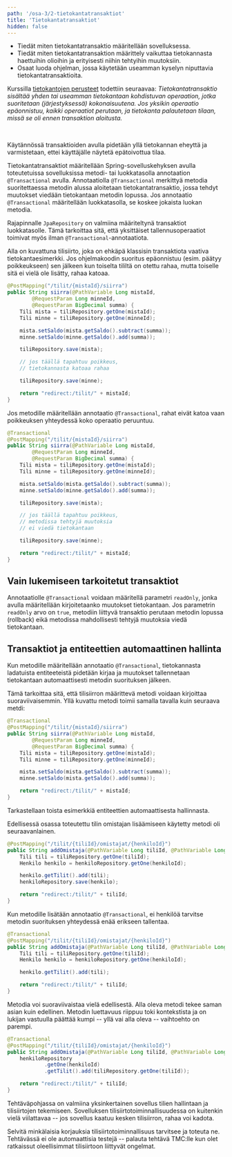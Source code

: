 ```yaml
---
path: '/osa-3/2-tietokantatransaktiot'
title: 'Tietokantatransaktiot'
hidden: false
---
```


<text-box variant='learningObjectives' name='Oppimistavoitteet'>

- Tiedät miten tietokantatransaktio määritellään sovelluksessa.
- Tiedät miten tietokantatransaktion määrittely vaikuttaa tietokannasta haettuihin olioihin ja erityisesti niihin tehtyihin muutoksiin.
- Osaat luoda ohjelman, jossa käytetään useamman kyselyn niputtavia tietokantatransaktioita.

</text-box>


Kurssilla <a href="https://tietokantojen-perusteet-19.mooc.fi/osa-4/2-eheys-ja-tietokantatransaktiot" target="_blank">tietokantojen perusteet</a> todettiin seuraavaa: *Tietokantatransaktio sisältää yhden tai useamman tietokantaan kohdistuvan operaation, jotka suoritetaan (järjestyksessä) kokonaisuutena. Jos yksikin operaatio epäonnistuu, kaikki operaatiot perutaan, ja tietokanta palautetaan tilaan, missä se oli ennen transaktion aloitusta.*

<br/>

Käytännössä transaktioiden avulla pidetään yllä tietokannan eheyttä ja varmistetaan, ettei käyttäjälle näytetä epätoivottua tilaa.

Tietokantatransaktiot määritellään Spring-sovelluskehyksen avulla toteutetuissa sovelluksissa metodi- tai luokkatasolla annotaation `@Transactional` avulla. Annotaatiolla `@Transactional` merkittyä metodia suoritettaessa metodin alussa aloitetaan tietokantatransaktio, jossa tehdyt muutokset viedään tietokantaan metodin lopussa. Jos annotaatio `@Transactional` määritellään luokkatasolla, se koskee jokaista luokan metodia.


Rajapinnalle `JpaRepository` on valmiina määriteltynä transaktiot luokkatasolle. Tämä tarkoittaa sitä, että yksittäiset tallennusoperaatiot toimivat myös ilman `@Transactional`-annotaatiota.


Alla on kuvattuna tilisiirto, joka on ehkäpä klassisin transaktiota vaativa tietokantaesimerkki. Jos ohjelmakoodin suoritus epäonnistuu (esim. päätyy poikkeukseen) sen jälkeen kun toiselta tililtä on otettu rahaa, mutta toiselle sitä ei vielä ole lisätty, rahaa katoaa.


```java
@PostMapping("/tilit/{mistaId}/siirra")
public String siirra(@PathVariable Long mistaId,
        @RequestParam Long minneId,
        @RequestParam BigDecimal summa) {
    Tili mista = tiliRepository.getOne(mistaId);
    Tili minne = tiliRepository.getOne(minneId);

    mista.setSaldo(mista.getSaldo().subtract(summa));
    minne.setSaldo(minne.getSaldo().add(summa));

    tiliRepository.save(mista);

    // jos täällä tapahtuu poikkeus,
    // tietokannasta katoaa rahaa

    tiliRepository.save(minne);

    return "redirect:/tilit/" + mistaId;
}
```

Jos metodille määritellään annotaatio `@Transactional`, rahat eivät katoa vaan poikkeuksen yhteydessä koko operaatio peruuntuu.

```java
@Transactional
@PostMapping("/tilit/{mistaId}/siirra")
public String siirra(@PathVariable Long mistaId,
        @RequestParam Long minneId,
        @RequestParam BigDecimal summa) {
    Tili mista = tiliRepository.getOne(mistaId);
    Tili minne = tiliRepository.getOne(minneId);

    mista.setSaldo(mista.getSaldo().subtract(summa));
    minne.setSaldo(minne.getSaldo().add(summa));

    tiliRepository.save(mista);

    // jos täällä tapahtuu poikkeus,
    // metodissa tehtyjä muutoksia
    // ei viedä tietokantaan

    tiliRepository.save(minne);

    return "redirect:/tilit/" + mistaId;
}
```


## Vain lukemiseen tarkoitetut transaktiot

Annotaatiolle `@Transactional` voidaan määritellä parametri `readOnly`, jonka avulla määritellään kirjoitetaanko muutokset tietokantaan. Jos parametrin `readOnly` arvo on `true`, metodiin liittyvä transaktio perutaan metodin lopussa (rollback) eikä metodissa mahdollisesti tehtyjä muutoksia viedä tietokantaan.


## Transaktiot ja entiteettien automaattinen hallinta

Kun metodille määritellään annotaatio `@Transactional`, tietokannasta ladatuista entiteeteistä pidetään kirjaa ja muutokset tallennetaan tietokantaan automaattisesti metodin suorituksen jälkeen.

Tämä tarkoittaa sitä, että tilisiirron määrittevä metodi voidaan kirjoittaa suoraviivaisemmin. Yllä kuvattu metodi toimii samalla tavalla kuin seuraava metdi:

```java
@Transactional
@PostMapping("/tilit/{mistaId}/siirra")
public String siirra(@PathVariable Long mistaId,
        @RequestParam Long minneId,
        @RequestParam BigDecimal summa) {
    Tili mista = tiliRepository.getOne(mistaId);
    Tili minne = tiliRepository.getOne(minneId);

    mista.setSaldo(mista.getSaldo().subtract(summa));
    minne.setSaldo(mista.getSaldo().add(summa));

    return "redirect:/tilit/" + mistaId;
}
```

Tarkastellaan toista esimerkkiä entiteettien automaattisesta hallinnasta.

Edellisessä osassa toteutettu tilin omistajan lisäämiseen käytetty metodi oli seuraavanlainen.

```java
@PostMapping("/tilit/{tiliId}/omistajat/{henkiloId}")
public String addOmistaja(@PathVariable Long tiliId, @PathVariable Long henkiloId) {
    Tili tili = tiliRepository.getOne(tiliId);
    Henkilo henkilo = henkiloRepository.getOne(henkiloId);

    henkilo.getTilit().add(tili);
    henkiloRepository.save(henkilo);

    return "redirect:/tilit/" + tiliId;
}
```

Kun metodille lisätään annotaatio `@Transactional`, ei henkilöä tarvitse metodin suorituksen yhteydessä enää erikseen tallentaa.

```java
@Transactional
@PostMapping("/tilit/{tiliId}/omistajat/{henkiloId}")
public String addOmistaja(@PathVariable Long tiliId, @PathVariable Long henkiloId) {
    Tili tili = tiliRepository.getOne(tiliId);
    Henkilo henkilo = henkiloRepository.getOne(henkiloId);

    henkilo.getTilit().add(tili);

    return "redirect:/tilit/" + tiliId;
}
```

Metodia voi suoraviivaistaa vielä edellisestä. Alla oleva metodi tekee saman asian kuin edellinen. Metodin luettavuus riippuu toki kontekstista ja on lukijan vastuulla päättää kumpi -- yllä vai alla oleva -- vaihtoehto on parempi.

```java
@Transactional
@PostMapping("/tilit/{tiliId}/omistajat/{henkiloId}")
public String addOmistaja(@PathVariable Long tiliId, @PathVariable Long henkiloId) {
    henkiloRepository
            .getOne(henkiloId)
            .getTilit().add(tiliRepository.getOne(tiliId));

    return "redirect:/tilit/" + tiliId;
}
```


<programming-exercise name='Bank Transfer' tmcname='osa03-Osa03_04.BankTransfer'>

Tehtäväpohjassa on valmiina yksinkertainen sovellus tilien hallintaan ja tilisiirtojen tekemiseen. Sovelluksen tilisiirtotoiminnallisuudessa on kuitenkin vielä viilattavaa -- jos sovellus kaatuu kesken tilisiirron, rahaa voi kadota.

Selvitä minkälaisia korjauksia tilisiirtotoiminnallisuus tarvitsee ja toteuta ne. Tehtävässä ei ole automaattisia testejä -- palauta tehtävä TMC:lle kun olet ratkaissut oleellisimmat tilisiirtoon liittyvät ongelmat.

</programming-exercise>
